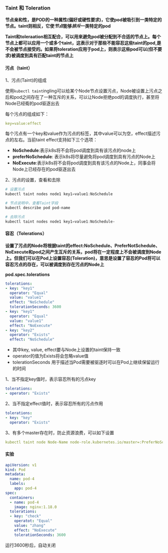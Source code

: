 ### Taint 和 Toleration

**节点亲和性，是POD的一种属性(偏好或硬性要求)，它使pod被吸引到一类特定的节点。taint则相反，它使*节点*能够*排斥*一类特定的pod**

**Taint和toleraation相互配合，可以用来避免pod被分配到不合适的节点上。每个节点上都可以应用一个或多个taint，这表示对于那些不能容忍这些taint的pod,是不会被节点接受的。如果将toleration应用于pod上，则表示这些pod可以(但不要求)被调度到具有匹配taint的节点上**



#### 污点（taint）

1、污点(Taint)的组成

使用`kubectl taint`ingling可以给某个Node节点设置污点，Node被设置上污点之后和pod之间存在了一种互斥的关系，可以让Node拒绝pod的调度执行，甚至将Node已经鵆的pod驱逐出去

每个污点的组成如下：

```yaml
key=value:effect
```

每个污点有一个key和value作为污点的标签，其中value可以为空，effect描述污点的左右。当前taint effect支持如下三个选项：

* **NoSchedule**:表示k8s将不会将pod调度到具有该污点的node上
* **preferNoSchedule**: 表示k8s将尽量避免将pod调度到具有污点的Node上
* **NoExecute**:表示k8s将不会将pod调度到具有该污点的Node上，同事会将Node上已经存在的pod驱逐出去

2、污点的设置，查看和去除

```powershell
# 设置污点
kubectl taint nodes node1 key1=value1:NoSchedule

# 节点说明中，查看Taint字段
kubectl describe pod pod-name

# 去除污点
kubectl taint nodes node1 key1=value1:NoSchedule-
```

#### 容忍（Tolerations）

**设置了污点的Node将根据taint的effect:NoSchedule、PreferNotSchedule、NoExecute和pod之间产生互斥的关系，pod将在一定程度上不会被调度到Node上。但我们可以在Pod上设置容忍(Toleration)，意思是设置了容忍的Pod将可以容忍污点的存在，可以被调度到存在污点的Node上**

**pod.spec.tolerations**

```yaml
tolerations:
- key: "key1"
  operator: "Equal"
  value: "value1"
  effect: "NoSchedule"
  tolerationSeconds: 3600
- key: "key1"
  operator: "Equal"
  value: "value1"
  effect: "NoExecute"
- key: "key2"
  operator: "Exists"
  effect: "NoSchedule"


```

* 其中key, value, effect要与Node上设置的taint保持一致
* operator的值为Exists将会忽略value值
* tolerationSeconds 用于描述当Pod需要被驱逐时可以在Pod上继续保留运行的时间

1、当不指定key值时，表示容忍所有的污点key

```yaml
tolerations:
- operator: "Exists"

```

2、当不指定effect值时，表示容忍所有的污点作用

```yaml
tolerations:
- key: "key"
  operator: "Exists"

```

3、有多个master存在时，防止资源浪费，可以如下设置

```yaml
kubectl taint node Node-Name node-role.kubernetes.io/master=:PreferNoSchedule

```



#### 实验

```yaml
apiVersion: v1
kind: Pod
metadata:
  name: pod-4
  labels:
    app: pod-4
spec:
  containers:
  - name: pod-4
    image: nginx:1.18.0
  tolerations:
  - key: "check"
    operatot: "Equal"
    value: "zhang"
    effect: "NoExecute"
    tolerationSeconds: 3600


```

运行3600秒后，自动关闭











